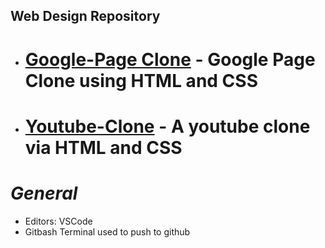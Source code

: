 ## Web Design Repository

- # **[Google-Page Clone](./GOOGLEPAGE-CLONE/google.html)** - Google Page Clone using HTML and CSS

- # **[Youtube-Clone](./YOUTUBE-CLONE/youtube.html)** - A youtube clone via HTML and CSS

# **_General_**

- Editors: VSCode
- Gitbash Terminal used to push to github
